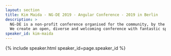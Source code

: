 ```yaml
---
layout: section
title: Kim Maida - NG-DE 2019 - Angular Conference - 2019 in Berlin
description: >
  NG-DE is a non-profit conference organised for the community, by the community.
  We create an open, diverse and welcoming conference with fantastic speakers and a warm and friendly environment. 
speaker_id: kim-maida
---
```


{% include speaker.html speaker_id=page.speaker_id %}
